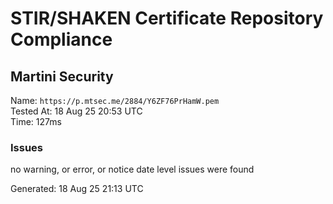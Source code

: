 # STIR/SHAKEN Certificate Repository Compliance

## Martini Security

Name: `https://p.mtsec.me/2884/Y6ZF76PrHamW.pem`\
Tested At: 18 Aug 25 20:53 UTC\
Time: 127ms

### Issues

no warning, or error, or notice date level issues were found

Generated: 18 Aug 25 21:13 UTC